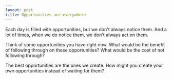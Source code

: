 ```yaml
---
layout: post
title: Opportunities are everywhere
---
```


Each day is filled with opportunities, but we don't always notice them. And a lot of times, when we do notice them, we don't always act on them.

Think of some opportunities you have right now. What would be the benefit of following through on these opportunities? What would be the cost of not following through?

The best opportunities are the ones we create. How might you create your own opportunities instead of waiting for them?
